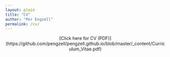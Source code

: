 ```yaml
---
layout: plain
title: "CV"
author: "Per Engzell"
permalink: /cv/
---
```


<p align="center">  
  [Click here for CV (PDF)](https://github.com/pengzell/pengzell.github.io/blob/master/_content/Curriculum_Vitae.pdf)
</p>


